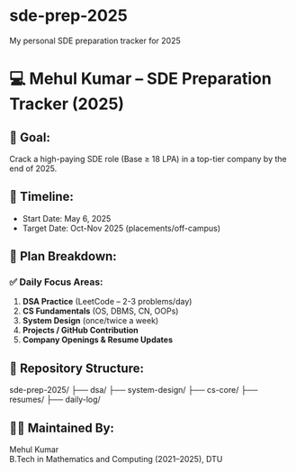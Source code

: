# sde-prep-2025
My personal SDE preparation tracker for 2025

# 💻 Mehul Kumar – SDE Preparation Tracker (2025)

## 🎯 Goal:
Crack a high-paying SDE role (Base ≥ 18 LPA) in a top-tier company by the end of 2025.

## 📅 Timeline:
- Start Date: May 6, 2025
- Target Date: Oct-Nov 2025 (placements/off-campus)

## 📌 Plan Breakdown:
### ✅ Daily Focus Areas:
1. **DSA Practice** (LeetCode – 2-3 problems/day)
2. **CS Fundamentals** (OS, DBMS, CN, OOPs)
3. **System Design** (once/twice a week)
4. **Projects / GitHub Contribution**
5. **Company Openings & Resume Updates**

## 📂 Repository Structure:
sde-prep-2025/
├── dsa/
├── system-design/
├── cs-core/
├── resumes/
├── daily-log/


## 👨‍💻 Maintained By:
Mehul Kumar  
B.Tech in Mathematics and Computing (2021–2025), DTU  

